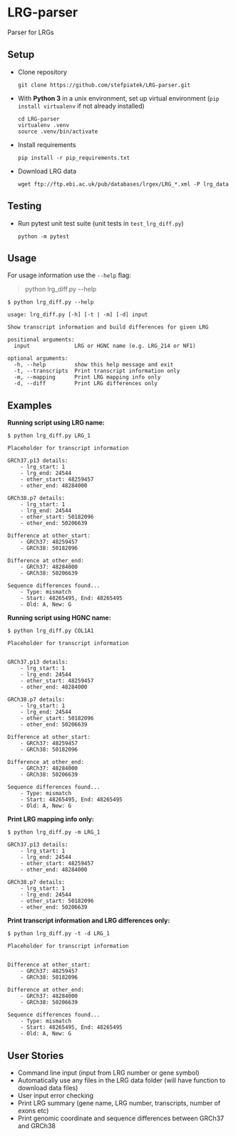 # LRG-parser
Parser for LRGs 

## Setup

- Clone repository 

      git clone https://github.com/stefpiatek/LRG-parser.git

- With **Python 3** in a unix environment, set up virtual environment (`pip install virtualenv`
 if not already installed)
    
      cd LRG-parser
      virtualenv .venv
      source .venv/bin/activate
 
- Install requirements

      pip install -r pip_requirements.txt

- Download LRG data

      wget ftp://ftp.ebi.ac.uk/pub/databases/lrgex/LRG_*.xml -P lrg_data

## Testing

- Run pytest unit test suite (unit tests in `test_lrg_diff.py`)

      python -m pytest

## Usage

For usage information use the `--help` flag:

> python lrg_diff.py --help

    $ python lrg_diff.py --help

    usage: lrg_diff.py [-h] [-t | -m] [-d] input

    Show transcript information and build differences for given LRG

    positional arguments:
      input              LRG or HGNC name (e.g. LRG_214 or NF1)

    optional arguments:
      -h, --help         show this help message and exit
      -t, --transcripts  Print transcript information only
      -m, --mapping      Print LRG mapping info only
      -d, --diff         Print LRG differences only

## Examples

**Running script using LRG name:**

    $ python lrg_diff.py LRG_1

    Placeholder for transcript information

    GRCh37.p13 details:
	    - lrg_start: 1
	    - lrg_end: 24544
	    - other_start: 48259457
	    - other_end: 48284000

    GRCh38.p7 details:
	    - lrg_start: 1
	    - lrg_end: 24544
	    - other_start: 50182096
	    - other_end: 50206639

    Difference at other_start:
	    - GRCh37: 48259457
	    - GRCh38: 50182096

    Difference at other_end:
	    - GRCh37: 48284000
	    - GRCh38: 50206639

    Sequence differences found...
	    - Type: mismatch
	    - Start: 48265495, End: 48265495
	    - Old: A, New: G

**Running script using HGNC name:**

    $ python lrg_diff.py COL1A1

    Placeholder for transcript information


    GRCh37.p13 details:
	    - lrg_start: 1
	    - lrg_end: 24544
	    - other_start: 48259457
	    - other_end: 48284000

    GRCh38.p7 details:
	    - lrg_start: 1
	    - lrg_end: 24544
	    - other_start: 50182096
	    - other_end: 50206639

    Difference at other_start:
	    - GRCh37: 48259457
	    - GRCh38: 50182096

    Difference at other_end:
	    - GRCh37: 48284000
	    - GRCh38: 50206639

    Sequence differences found...
	    - Type: mismatch
	    - Start: 48265495, End: 48265495
	    - Old: A, New: G

**Print LRG mapping info only:**

    $ python lrg_diff.py -m LRG_1

    GRCh37.p13 details:
	    - lrg_start: 1
	    - lrg_end: 24544
	    - other_start: 48259457
	    - other_end: 48284000

    GRCh38.p7 details:
	    - lrg_start: 1
	    - lrg_end: 24544
	    - other_start: 50182096
	    - other_end: 50206639

**Print transcript information and LRG differences only:**

    $ python lrg_diff.py -t -d LRG_1

    Placeholder for transcript information


    Difference at other_start:
	    - GRCh37: 48259457
	    - GRCh38: 50182096

    Difference at other_end:
	    - GRCh37: 48284000
	    - GRCh38: 50206639

    Sequence differences found...
	    - Type: mismatch
	    - Start: 48265495, End: 48265495
	    - Old: A, New: G


## User Stories

- Command line input (input from LRG number or gene symbol)
- Automatically use any files in the LRG data folder (will have function to download data files)
- User input error checking
- Print LRG summary (gene name, LRG number, transcripts, number of exons etc)
- Print genomic coordinate and sequence differences between GRCh37 and GRCh38


